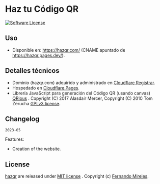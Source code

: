# Haz tu Código QR

[![Software License](https://img.shields.io/badge/license-MIT-brightgreen.svg)](LICENSE)

## Uso
- Disponible en: https://hazqr.com/ (CNAME apuntado de https://hazqr.pages.dev/).

## Detalles técnicos
- Dominio (hazqr.com) adquirido y administrado en [Cloudflare Registrar](https://www.cloudflare.com/products/registrar/).
- Hospedado en [Cloudflare Pages](https://pages.cloudflare.com/).
- Librería JavaScript para generación del Código QR (usando canvas) [QRious](https://github.com/neocotic/qrious) . Copyright (C) 2017 Alasdair Mercer, Copyright (C) 2010 Tom Zerucha [GPLv3 license](https://github.com/neocotic/qrious/blob/master/LICENSE.md).

## Changelog

`2023-05`

Features:
- Creation of the website.

## License

[hazqr](https://github.com/fernandodilland/hazqr/blob/main/LICENSE) are released under [MIT license](https://github.com/fernandodilland/hazqr/blob/main/LICENSE) . Copyright (c) [Fernando Mireles](https://github.com/fernandodilland).
